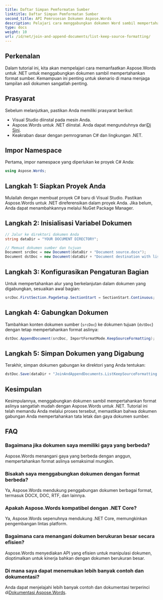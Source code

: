 ```yaml
---
title: Daftar Simpan Pemformatan Sumber
linktitle: Daftar Simpan Pemformatan Sumber
second_title: API Pemrosesan Dokumen Aspose.Words
description: Pelajari cara menggabungkan dokumen Word sambil mempertahankan pemformatan menggunakan Aspose.Words untuk .NET. Tutorial ini memberikan panduan langkah demi langkah untuk penggabungan dokumen yang lancar.
type: docs
weight: 10
url: /id/net/join-and-append-documents/list-keep-source-formatting/
---
```

## Perkenalan

Dalam tutorial ini, kita akan mempelajari cara memanfaatkan Aspose.Words untuk .NET untuk menggabungkan dokumen sambil mempertahankan format sumber. Kemampuan ini penting untuk skenario di mana menjaga tampilan asli dokumen sangatlah penting.

## Prasyarat

Sebelum melanjutkan, pastikan Anda memiliki prasyarat berikut:

- Visual Studio diinstal pada mesin Anda.
-  Aspose.Words untuk .NET diinstal. Anda dapat mengunduhnya dari[Di Sini](https://releases.aspose.com/words/net/).
- Keakraban dasar dengan pemrograman C# dan lingkungan .NET.

## Impor Namespace

Pertama, impor namespace yang diperlukan ke proyek C# Anda:

```csharp
using Aspose.Words;
```

## Langkah 1: Siapkan Proyek Anda

Mulailah dengan membuat proyek C# baru di Visual Studio. Pastikan Aspose.Words untuk .NET direferensikan dalam proyek Anda. Jika belum, Anda dapat menambahkannya melalui NuGet Package Manager.

## Langkah 2: Inisialisasi Variabel Dokumen

```csharp
// Jalur ke direktori dokumen Anda
string dataDir = "YOUR DOCUMENT DIRECTORY";

// Memuat dokumen sumber dan tujuan
Document srcDoc = new Document(dataDir + "Document source.docx");
Document dstDoc = new Document(dataDir + "Document destination with list.docx");
```

## Langkah 3: Konfigurasikan Pengaturan Bagian

Untuk mempertahankan alur yang berkelanjutan dalam dokumen yang digabungkan, sesuaikan awal bagian:

```csharp
srcDoc.FirstSection.PageSetup.SectionStart = SectionStart.Continuous;
```

## Langkah 4: Gabungkan Dokumen

Tambahkan konten dokumen sumber (`srcDoc`) ke dokumen tujuan (`dstDoc`) dengan tetap mempertahankan format aslinya:

```csharp
dstDoc.AppendDocument(srcDoc, ImportFormatMode.KeepSourceFormatting);
```

## Langkah 5: Simpan Dokumen yang Digabung

Terakhir, simpan dokumen gabungan ke direktori yang Anda tentukan:

```csharp
dstDoc.Save(dataDir + "JoinAndAppendDocuments.ListKeepSourceFormatting.docx");
```

## Kesimpulan

Kesimpulannya, menggabungkan dokumen sambil mempertahankan format aslinya sangatlah mudah dengan Aspose.Words untuk .NET. Tutorial ini telah memandu Anda melalui proses tersebut, memastikan bahwa dokumen gabungan Anda mempertahankan tata letak dan gaya dokumen sumber.

## FAQ

### Bagaimana jika dokumen saya memiliki gaya yang berbeda?
Aspose.Words menangani gaya yang berbeda dengan anggun, mempertahankan format aslinya semaksimal mungkin.

### Bisakah saya menggabungkan dokumen dengan format berbeda?
Ya, Aspose.Words mendukung penggabungan dokumen berbagai format, termasuk DOCX, DOC, RTF, dan lainnya.

### Apakah Aspose.Words kompatibel dengan .NET Core?
Ya, Aspose.Words sepenuhnya mendukung .NET Core, memungkinkan pengembangan lintas platform.

### Bagaimana cara menangani dokumen berukuran besar secara efisien?
Aspose.Words menyediakan API yang efisien untuk manipulasi dokumen, dioptimalkan untuk kinerja bahkan dengan dokumen berukuran besar.

### Di mana saya dapat menemukan lebih banyak contoh dan dokumentasi?
 Anda dapat menjelajahi lebih banyak contoh dan dokumentasi terperinci di[Dokumentasi Aspose.Words](https://reference.aspose.com/words/net/).